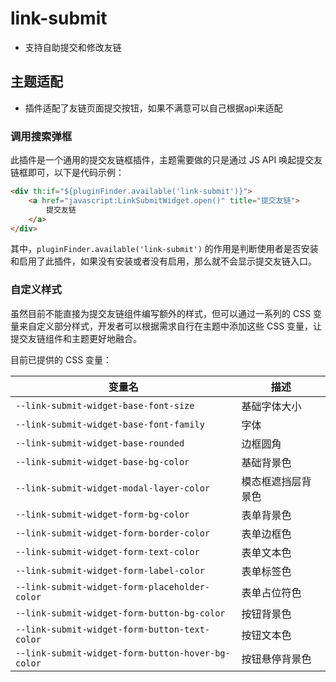 # link-submit
- 支持自助提交和修改友链


## 主题适配

- 插件适配了友链页面提交按钮，如果不满意可以自己根据api来适配

### 调用搜索弹框

此插件是一个通用的提交友链框插件，主题需要做的只是通过 JS API 唤起提交友链框即可，以下是代码示例：

```html
<div th:if="${pluginFinder.available('link-submit')}">
    <a href="javascript:LinkSubmitWidget.open()" title="提交友链">
        提交友链
    </a>
</div>
```

其中，`pluginFinder.available('link-submit')` 的作用是判断使用者是否安装和启用了此插件，如果没有安装或者没有启用，那么就不会显示提交友链入口。


### 自定义样式

虽然目前不能直接为提交友链组件编写额外的样式，但可以通过一系列的 CSS 变量来自定义部分样式，开发者可以根据需求自行在主题中添加这些 CSS 变量，让提交友链组件和主题更好地融合。

目前已提供的 CSS 变量：

| 变量名                                              | 描述              |
|-----------------------------------------------------|-----------------|
| `--link-submit-widget-base-font-size`               | 基础字体大小       |
| `--link-submit-widget-base-font-family`             | 字体              |
| `--link-submit-widget-base-rounded`                 | 边框圆角           |
| `--link-submit-widget-base-bg-color`                | 基础背景色         |
| `--link-submit-widget-modal-layer-color`            | 模态框遮挡层背景色 |
| `--link-submit-widget-form-bg-color`                | 表单背景色         |
| `--link-submit-widget-form-border-color`            | 表单边框色         |
| `--link-submit-widget-form-text-color`              | 表单文本色         |
| `--link-submit-widget-form-label-color`             | 表单标签色         |
| `--link-submit-widget-form-placeholder-color`       | 表单占位符色       |
| `--link-submit-widget-form-button-bg-color`         | 按钮背景色         |
| `--link-submit-widget-form-button-text-color`       | 按钮文本色         |
| `--link-submit-widget-form-button-hover-bg-color`   | 按钮悬停背景色     |

